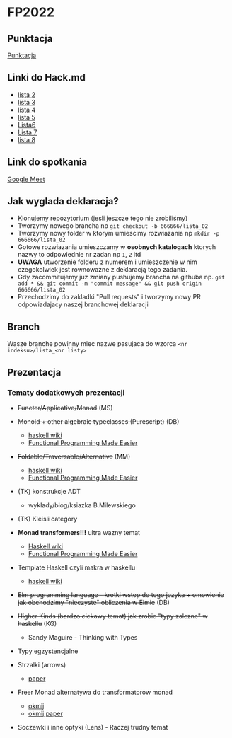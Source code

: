 # FP2022

## Punktacja

[Punktacja](points.md)

## Linki do Hack.md

- [lista 2](https://hackmd.io/n3PDESuQRqerXNGPm6ZEuQ)
- [lista 3](https://hackmd.io/ubxCRB5UROqu1ZCUn5vYCw)
- [lista 4](https://hackmd.io/WMlK86sRTZKdaoojgTHEcA)
- [lista 5](https://hackmd.io/itbyQUFKSo68b1vOqdeseA)
- [Lista6](https://hackmd.io/BzBNxwE_TZOUkU_E0EbWug)
- [Lista 7](https://hackmd.io/_IVrUws1QRekAJEyCy9LCg)
- [lista 8](https://hackmd.io/dcAvZXhiQJ6cnJGUj5ZXEQ)

## Link do spotkania

[Google Meet](https://meet.google.com/zse-gjvv-nin)

## Jak wyglada deklaracja?

- Klonujemy repozytorium (jesli jeszcze tego nie zrobiliśmy)
- Tworzymy nowego brancha np `git checkout -b 666666/lista_02`
- Tworzymy nowy folder w ktorym umiescimy rozwiazania np `mkdir -p 666666/lista_02`
- Gotowe rozwiazania umieszczamy w **osobnych katalogach** ktorych nazwy to odpowiednie nr zadan np `1`, `2` itd
- **UWAGA** utworzenie folderu z numerem i umieszczenie w nim czegokolwiek jest rownoważne z deklaracją tego zadania.
- Gdy zacommitujemy juz zmiany pushujemy brancha na githuba np. `git add * && git commit -m "commit message" && git push origin 666666/lista_02`
- Przechodzimy do zakladki "Pull requests" i tworzymy nowy PR odpowiadajacy naszej branchowej deklaracji

## Branch

Wasze branche powinny miec nazwe pasujaca do wzorca `<nr indeksu>/lista_<nr listy>`

## Prezentacja
 ### Tematy dodatkowych prezentacji
 + ~~Functor/Applicative/Monad~~ (MS)
 + ~~Monoid + other algebraic typeclasses (Purescript)~~ (DB)
    - [haskell wiki](https://en.wikibooks.org/wiki/Haskell/Monoids)
    - [Functional Programming Made Easier](https://libgen.li/edition.php?id=140734530)
 + ~~Foldable/Traversable/Alternative~~ (MM)
    - [haskell wiki](https://en.wikibooks.org/wiki/Haskell/Foldable)
    - [Functional Programming Made Easier](https://libgen.li/edition.php?id=140734530)
+ (TK) konstrukcje ADT
    - wyklady/blog/ksiazka B.Milewskiego

+ (TK) Kleisli category
+ __Monad transformers!!!__ ultra wazny temat
    - [Haskell wiki](https://en.wikibooks.org/wiki/Haskell/Monad_transformers)
    - [Functional Programming Made Easier](https://libgen.li/edition.php?id=140734530)
+ Template Haskell czyli makra w haskellu
    - [haskell wiki](https://wiki.haskell.org/Template_Haskell)
+ ~~Elm programming language - krotki wstep do tego jezyka + omowienie jak obchodzimy "nieczyste" obliczenia w Elmie~~ (DB)
+ ~~Higher Kinds (bardzo ciekawy temat) jak zrobic "typy zalezne" w haskellu~~ (KG)
    - Sandy Maguire - Thinking with Types
+ Typy egzystencjalne 
+ Strzalki (arrows)
    - [paper](http://www.cse.chalmers.se/~rjmh/afp-arrows.pdf)
+ Freer Monad alternatywa do transformatorow monad
    - [okmij](https://okmij.org/ftp/Haskell/extensible/)
    - [okmij paper](https://okmij.org/ftp/Haskell/extensible/more.pdf)
+ Soczewki i inne optyki (Lens) - Raczej trudny temat

